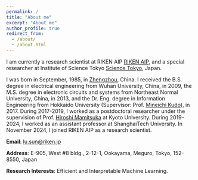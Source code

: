 ```yaml
---
permalink: /
title: "About me"
excerpt: "About me"
author_profile: true
redirect_from: 
  - /about/
  - /about.html
---
```


I am currently a research scientist at RIKEN AIP [RIKEN AIP](https://www.riken.jp/en/research/labs/aip/), and a special researcher at Institute of Science Tokyo [Science Tokyo](https://www.isct.ac.jp/en), Japan.

I was born in September, 1985, in [Zhengzhou](https://en.wikipedia.org/wiki/Zhengzhou), China. I received the B.S. degree in electrical engineering from Wuhan University, China, in 2009, the M.S. degree in electronic circuits and systems from Northeast Normal University, China, in 2013, and the Dr. Eng. degree in Information Engineering from Hokkaido University (Supervisor: Prof. [Mineichi Kudo](https://prml.main.ist.hokudai.ac.jp/member/mineichi-kudo/)), in 2017. During 2017-2019, I worked as a postdoctoral researcher under the supervision of Prof. [Hiroshi Mamitsuka](https://www.bic.kyoto-u.ac.jp/pathway/mami/) at Kyoto University. During 2019-2024, I worked as an assistant professor at ShanghaiTech University. In November 2024, I joined RIKEN AIP as a research scientist.

**Email**: lu.sun@riken.jp

**Address**: E-905, West #8 bldg., 2-12-1, Ookayama, Meguro, Tokyo, 152-8550, Japan

**Research Interests**: Efficient and Interpretable Machine Learning.
